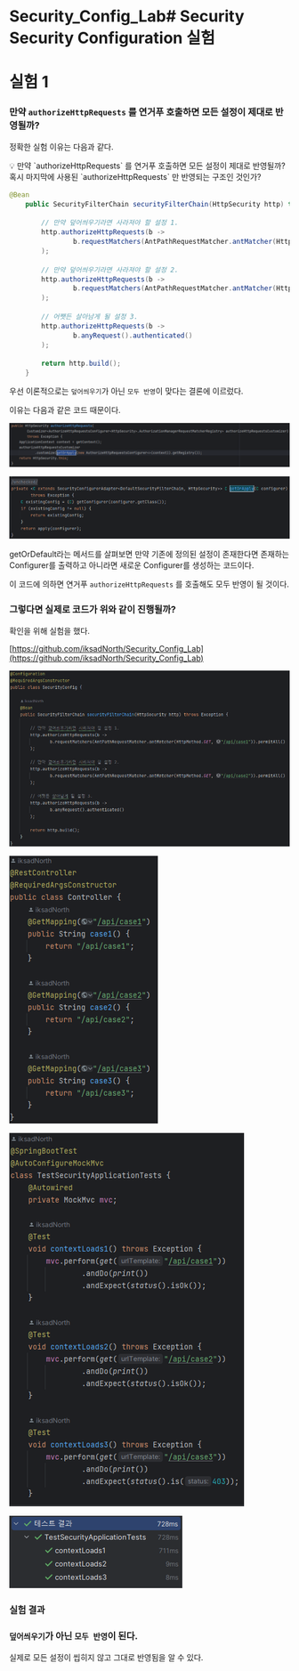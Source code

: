 # Security_Config_Lab# Security Security Configuration 실험

# 실험 1

### 만약 `authorizeHttpRequests` 를 연거푸 호출하면 모든 설정이 제대로 반영될까?

정확한 실험 이유는 다음과 같다.

<aside>
💡 만약 `authorizeHttpRequests` 를 연거푸 호출하면 모든 설정이 제대로 반영될까?
혹시 마지막에 사용된 `authorizeHttpRequests` 만 반영되는 구조인 것인가?

</aside>

```java
@Bean
    public SecurityFilterChain securityFilterChain(HttpSecurity http) throws Exception {

        // 만약 덮어씌우기라면 사라져야 할 설정 1.
        http.authorizeHttpRequests(b ->
                b.requestMatchers(AntPathRequestMatcher.antMatcher(HttpMethod.GET, "/api/case1")).permitAll()
        );

        // 만약 덮어씌우기라면 사라져야 할 설정 2.
        http.authorizeHttpRequests(b ->
                b.requestMatchers(AntPathRequestMatcher.antMatcher(HttpMethod.GET, "/api/case2")).permitAll()
        );

        // 어쨋든 살아남게 될 설정 3.
        http.authorizeHttpRequests(b ->
                b.anyRequest().authenticated()
        );

        return http.build();
    }
```

우선 이론적으로는 `덮어씌우기`가 아닌 `모두 반영`이 맞다는 결론에 이르렀다.

이유는 다음과 같은 코드 때문이다.

![Untitled](Security%20Security%20Configuration%20%E1%84%89%E1%85%B5%E1%86%AF%E1%84%92%E1%85%A5%E1%86%B7%20a0435f417048405eaa8715f2fb6f1ca1/Untitled.png)

![Untitled](Security%20Security%20Configuration%20%E1%84%89%E1%85%B5%E1%86%AF%E1%84%92%E1%85%A5%E1%86%B7%20a0435f417048405eaa8715f2fb6f1ca1/Untitled%201.png)

getOrDefault라는 메서드를 살펴보면 만약 기존에 정의된 설정이 존재한다면
존재하는 Configurer를 출력하고 아니라면 새로운 Configurer를 생성하는 코드이다.

이 코드에 의하면 연거푸 `authorizeHttpRequests` 를 호출해도 모두 반영이 될 것이다.

### 그렇다면 실제로 코드가 위와 같이 진행될까?

확인을 위해 실험을 했다.

[https://github.com/iksadNorth/Security_Config_Lab](https://github.com/iksadNorth/Security_Config_Lab)

![Untitled](Security%20Security%20Configuration%20%E1%84%89%E1%85%B5%E1%86%AF%E1%84%92%E1%85%A5%E1%86%B7%20a0435f417048405eaa8715f2fb6f1ca1/Untitled%202.png)

![Untitled](Security%20Security%20Configuration%20%E1%84%89%E1%85%B5%E1%86%AF%E1%84%92%E1%85%A5%E1%86%B7%20a0435f417048405eaa8715f2fb6f1ca1/Untitled%203.png)

![Untitled](Security%20Security%20Configuration%20%E1%84%89%E1%85%B5%E1%86%AF%E1%84%92%E1%85%A5%E1%86%B7%20a0435f417048405eaa8715f2fb6f1ca1/Untitled%204.png)

![Untitled](Security%20Security%20Configuration%20%E1%84%89%E1%85%B5%E1%86%AF%E1%84%92%E1%85%A5%E1%86%B7%20a0435f417048405eaa8715f2fb6f1ca1/Untitled%205.png)

### 실험 결과

### `덮어씌우기`가 아닌 `모두 반영`이 된다.

실제로 모든 설정이 씹히지 않고 그대로 반영됨을 알 수 있다.
